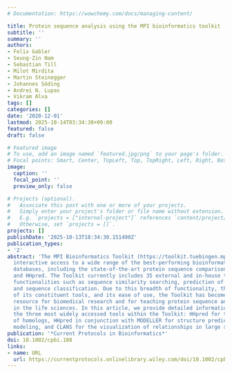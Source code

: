```yaml
---
# Documentation: https://wowchemy.com/docs/managing-content/

title: Protein sequence analysis using the MPI bioinformatics toolkit
subtitle: ''
summary: ''
authors:
- Felix Gabler
- Seung‐Zin Nam
- Sebastian Till
- Milot Mirdita
- Martin Steinegger
- Johannes Söding
- Andrei N. Lupas
- Vikram Alva
tags: []
categories: []
date: '2020-12-01'
lastmod: 2025-10-14T03:34:30+09:00
featured: false
draft: false

# Featured image
# To use, add an image named `featured.jpg/png` to your page's folder.
# Focal points: Smart, Center, TopLeft, Top, TopRight, Left, Right, BottomLeft, Bottom, BottomRight.
image:
  caption: ''
  focal_point: ''
  preview_only: false

# Projects (optional).
#   Associate this post with one or more of your projects.
#   Simply enter your project's folder or file name without extension.
#   E.g. `projects = ["internal-project"]` references `content/project/deep-learning/index.md`.
#   Otherwise, set `projects = []`.
projects: []
publishDate: '2025-10-13T18:34:30.151490Z'
publication_types:
- '2'
abstract: 'The MPI Bioinformatics Toolkit (https://toolkit.tuebingen.mpg.de) provides
  interactive access to a wide range of the best‐performing bioinformatics tools and
  databases, including the state‐of‐the‐art protein sequence comparison methods HHblits
  and HHpred. The Toolkit currently includes 35 external and in‐house tools, covering
  functionalities such as sequence similarity searching, prediction of sequence features,
  and sequence classification. Due to this breadth of functionality, the tight interconnection
  of its constituent tools, and its ease of use, the Toolkit has become an important
  resource for biomedical research and for teaching protein sequence analysis to students
  in the life sciences. In this article, we provide detailed information on utilizing
  the three most widely accessed tools within the Toolkit: HHpred for the detection
  of homologs, HHpred in conjunction with MODELLER for structure prediction and homology
  modeling, and CLANS for the visualization of relationships in large sequence datasets.'
publication: '*Current Protocols in Bioinformatics*'
doi: 10.1002/cpbi.108
links:
- name: URL
  url: https://currentprotocols.onlinelibrary.wiley.com/doi/10.1002/cpbi.108
---
```

